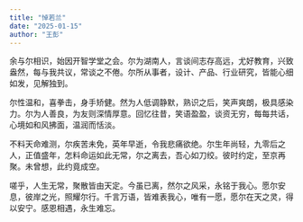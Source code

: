 ```yaml
---
title: "悼若兰"
date: "2025-01-15"
author: "王彭"
---
```



余与尔相识，始因开智学堂之会。尔为湖南人，言谈间志存高远，尤好教育，兴致盎然，每与我共议，常谈之不倦。尔所从事者，设计、产品、行业研究，皆能心细如发，见解独到。

尔性温和，喜拳击，身手矫健。然为人低调静默，熟识之后，笑声爽朗，极具感染力。尔为人善良，为友则深情厚意。回忆往昔，笑语盈盈，谈资无穷，每每共话，心境如和风拂面，温润而恬淡。

不料天命难测，尔疾苦未免，英年早逝，令我悲痛欲绝。尔生年尚轻，九零后之人，正值盛年，怎料命运如此无常，尔之离去，吾心如刀绞。彼时约定，至京再聚。未曾想，此约竟成空。

嗟乎，人生无常，聚散皆由天定。今虽已离，然尔之风采，永铭于我心。愿尔安息，彼岸之光，照耀尔行。千言万语，皆难表我心，唯有一愿，愿尔在天之灵，得以安宁。感恩相遇，永生难忘。